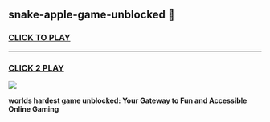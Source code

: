 
## snake-apple-game-unblocked 👋
<h3>
<a href="https://premium.freeplayer.one?title=snake-apple-game-unblocked&ref=14F">CLICK TO PLAY</a></h3>
<hr>

<h3>
<a href="https://premium.freeplayer.one?title=snake-apple-game-unblocked&ref=14F">CLICK 2 PLAY</a>
  
</h3>

<a href="https://premium.freeplayer.one?title=snake-apple-game-unblocked&ref=12F/"><img src="https://clearcache.store/games.png"></a>


**worlds hardest game unblocked: Your Gateway to Fun and Accessible Online Gaming**

